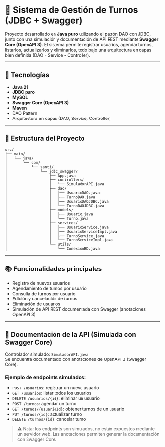 # 📘 Sistema de Gestión de Turnos (JDBC + Swagger)

Proyecto desarrollado en **Java puro** utilizando el patrón DAO con JDBC, junto con una simulación y documentación de API REST mediante **Swagger Core (OpenAPI 3)**. El sistema permite registrar usuarios, agendar turnos, listarlos, actualizarlos y eliminarlos, todo bajo una arquitectura en capas bien definida (DAO - Service - Controller).

---

## 🚀 Tecnologías

- **Java 21**
- **JDBC puro**
- **MySQL**
- **Swagger Core (OpenAPI 3)**
- **Maven**
- DAO Pattern
- Arquitectura en capas (DAO, Service, Controller)

---

## 📁 Estructura del Proyecto

```
src/
├── main/
│   └── java/
│       └── com/
│           └── santi/
│               └── jdbc_swagger/
│                   ├── App.java
│                   ├── controllers/
│                   │   └── SimuladorAPI.java
│                   ├── dao/
│                   │   ├── UsuarioDAO.java
│                   │   ├── TurnoDAO.java
│                   │   ├── UsuarioDAOJDBC.java
│                   │   └── TurnoDAOJDBC.java
│                   ├── models/
│                   │   ├── Usuario.java
│                   │   └── Turno.java
│                   ├── services/
│                   │   ├── UsuarioService.java
│                   │   ├── UsuarioServiceImpl.java
│                   │   ├── TurnoService.java
│                   │   └── TurnoServiceImpl.java
│                   └── utils/
│                       └── ConexionBD.java
```

---

## 📚 Funcionalidades principales

- Registro de nuevos usuarios
- Agendamiento de turnos por usuario
- Consulta de turnos por usuario
- Edición y cancelación de turnos
- Eliminación de usuarios
- Simulación de API REST documentada con Swagger (anotaciones OpenAPI 3)

---

## 📄 Documentación de la API (Simulada con Swagger Core)

Controlador simulado: `SimuladorAPI.java`  
Se encuentra documentado con anotaciones de OpenAPI 3 (Swagger Core).

### Ejemplo de endpoints simulados:

- `POST /usuarios`: registrar un nuevo usuario
- `GET /usuarios`: listar todos los usuarios
- `DELETE /usuarios/{id}`: eliminar un usuario
- `POST /turnos`: agendar un turno
- `GET /turnos/{usuarioId}`: obtener turnos de un usuario
- `PUT /turnos/{id}`: actualizar turno
- `DELETE /turnos/{id}`: cancelar turno

> ⚠️ Nota: los endpoints son simulados, no están expuestos mediante un servidor web. Las anotaciones permiten generar la documentación con Swagger Core.

